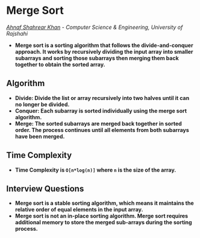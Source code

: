 # Merge Sort
*[Ahnaf Shahrear Khan](https://github.com/ahnafshahrear) - Computer Science & Engineering, University of Rajshahi*
- **Merge sort is a sorting algorithm that follows the divide-and-conquer approach. It works by recursively dividing the input array into smaller subarrays and sorting those subarrays then merging them back together to obtain the sorted array.**



## Algorithm
- **Divide: Divide the list or array recursively into two halves until it can no longer be divided.**
- **Conquer: Each subarray is sorted individually using the merge sort algorithm.**
- **Merge: The sorted subarrays are merged back together in sorted order. The process continues until all elements from both subarrays have been merged.**



## Time Complexity
- **Time Complexity is `O[n*log(n)]` where `n` is the size of the array.**



## Interview Questions 
- **Merge sort is a stable sorting algorithm, which means it maintains the relative order of equal elements in the input array.**
- **Merge sort is not an in-place sorting algorithm. Merge sort requires additional memory to store the merged sub-arrays during the sorting process.**
